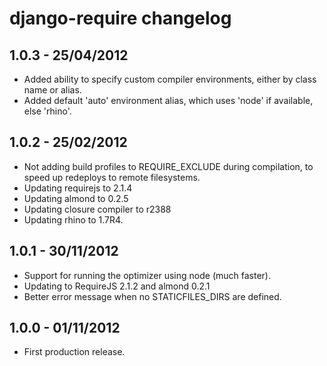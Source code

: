 django-require changelog
========================


1.0.3 - 25/04/2012
------------------

* Added ability to specify custom compiler environments, either by class name or alias.
* Added default 'auto' environment alias, which uses 'node' if available, else 'rhino'.


1.0.2 - 25/02/2012
------------------

* Not adding build profiles to REQUIRE_EXCLUDE during compilation, to speed up redeploys to remote filesystems.
* Updating requirejs to 2.1.4
* Updating almond to 0.2.5
* Updating closure compiler to r2388 
* Updating rhino to 1.7R4.


1.0.1 - 30/11/2012
------------------

* Support for running the optimizer using node (much faster).
* Updating to RequireJS 2.1.2 and almond 0.2.1
* Better error message when no STATICFILES_DIRS are defined.


1.0.0 - 01/11/2012
------------------

* First production release.